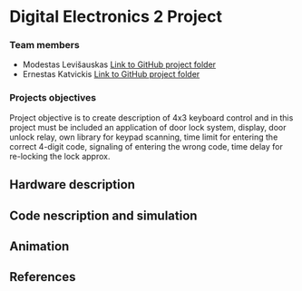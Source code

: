 # Digital Electronics 2 Project
### Team members

- Modestas Levišauskas [Link to GitHub project folder](https://github.com/ErnestasKatvickis/Digital-electronics-2/tree/master/Labs)
- Ernestas Katvickis [Link to GitHub project folder](https://github.com/ErnestasKatvickis/Digital-electronics-2/tree/master/Labs)

### Projects objectives

Project objective is to create description of 4x3 keyboard control and in this project must be included an application of door lock system, display, door unlock relay, own library for keypad scanning, time limit for entering the correct 4-digit code, signaling of entering the wrong code, time delay for re-locking the lock approx.

## Hardware description

## Code nescription and simulation

## Animation

## References


